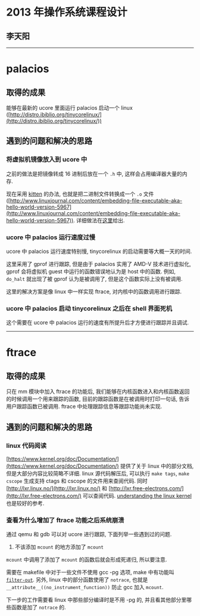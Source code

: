 # 2013 年操作系统课程设计
## 李天阳

***

# palacios

## 取得的成果

能够在最新的 ucore 里面运行 palacios 启动一个 
linux ([http://distro.ibiblio.org/tinycorelinux/](http://distro.ibiblio.org/tinycorelinux/))

## 遇到的问题和解决的思路

### 将虚拟机镜像放入到 ucore 中

之前的做法是把镜像转成 16 进制后放在一个 `.h` 中, 这样会占用编译器大量的内存. 

现在采用 [kitten](https://software.sandia.gov/trac/kitten) 的办法, 
也就是把二进制文件转换成一个 `.o` 文件 
([http://www.linuxjournal.com/content/embedding-file-executable-aka-hello-world-version-5967](http://www.linuxjournal.com/content/embedding-file-executable-aka-hello-world-version-5967)). 
详细做法在[这里](https://github.com/tsinghua-os-spring-2013/work-log/blob/master/link-vm-img-into-ucore-kernel/log1.md)给出.

### ucore 中 palacios 运行速度过慢

ucore 中 palacios 运行速度特别慢, tinycorelinux 的启动需要等大概一天的时间. 

这里采用了 gprof 进行跟踪, 但是由于 palacios 实用了 AMD-V 技术进行虚拟化, 
gprof 会将虚拟机 guest 中运行的函数错误地认为是 host 中的函数. 
例如, `do_halt` 就出现了被 gprof 认为是被调用了, 但是这个函数实际上没有被调用. 

这里的解决方案是像 linux 中一样实现 ftrace, 
对内核中的函数调用进行跟踪. 

### ucore 中 palacios 启动 tinycorelinux 之后在 shell 界面死机

这个需要在 ucore 中 palacios 运行的速度有所提升后才方便进行跟踪并且调试.

***

# ftrace

## 取得的成果

只在 mm 模块中加入 ftrace 的功能后, 我们能够在内核函数进入和内核函数返回的时候调用一个用来跟踪的函数, 
目前的跟踪函数是在被调用时打印一句话, 告诉用户跟踪函数已被调用. 
ftrace 中处理跟踪信息等跟踪功能尚未实现. 

## 遇到的问题和解决的思路

### linux 代码阅读

[https://www.kernel.org/doc/Documentation/](https://www.kernel.org/doc/Documentation/) 
提供了关于 linux 中的部分文档, 但是大部分内容比较简略不详细. 
linux 源代码解压后, 可以执行 `make tags`, `make cscope` 生成支持 ctags 和 cscope 的文件用来查阅代码. 
同时 [http://lxr.linux.no/](http://lxr.linux.no/) 和 [http://lxr.free-electrons.com/](http://lxr.free-electrons.com/) 
可以查阅代码. [understanding the linux kernel](http://connect.safaribooksonline.com/0596005652) 也是较好的参考. 

### 查看为什么增加了 ftrace 功能之后系统崩溃

通过 qemu 和 gdb 可以对 ucore 进行跟踪, 下面列举一些遇到过的问题. 

1. 不该添加 `mcount` 的地方添加了 `mcount`

`mcount` 中调用了添加了 `mcount` 的函数后就会形成死递归, 所以要注意. 

需要在 makefile 中对于一些文件不使用 gcc -pg 选项, make 中有功能叫 [`filter-out`](http://www.gnu.org/software/make/manual/make.html#Text-Functions). 
另外, linux 中的部分函数使用了 `notrace`, 也就是 `__attribute__((no_instrument_function))` 防止 gcc 加入 `mcount`. 

下一步的工作需要看 linux 中那些部分编译时是不用 -pg 的, 并且看其他部分里哪些函数是加了 `notrace` 的. 





